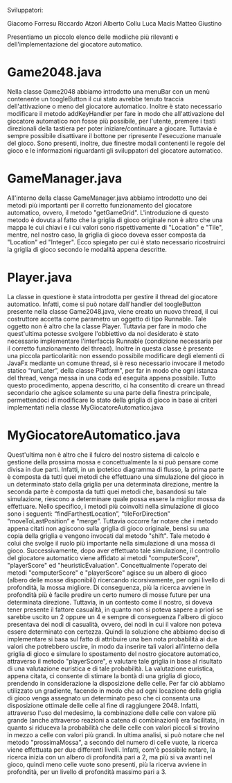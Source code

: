 Sviluppatori:

Giacomo Forresu
Riccardo Atzori
Alberto Collu
Luca Macis
Matteo Giustino

Presentiamo un piccolo elenco delle modiiche più rilevanti e dell'implementazione del giocatore automatico.

Game2048.java
====================
Nella classe Game2048 abbiamo introdotto una menuBar con un menù contenente un toogleButton il cui stato avrebbe tenuto traccia dell'attivazione o meno del giocatore automatico. Inoltre è stato necessario modificare il metodo addKeyHandler per fare in modo che all'attivazione del giocatore automatico non fosse più possibile, per l'utente, premere i tasti direzionali della tastiera per poter iniziare/continuare a giocare. Tuttavia è sempre possibile disattivare il bottone per ripresente l'esecuzione manuale del gioco.
Sono presenti, inoltre, due finestre modali contenenti le regole del gioco e le informazioni riguardanti gli sviluppatori del giocatore automatico.

GameManager.java
====================
All'interno della classe GameManager.java abbiamo introdotto uno dei metodi più importanti per il corretto funzionamento del giocatore automatico, ovvero, il metodo "getGameGrid". L'introduzione di questo metodo è dovuta al fatto che la griglia di gioco originale non è altro che una mappa le cui chiavi e i cui valori sono rispettivamente di "Location" e "Tile", mentre, nel nostro caso, la griglia di gioco doveva esser composta da "Location" ed "Integer". Ecco spiegato per cui è stato necessario ricostruirci la griglia di gioco secondo le modalità appena descritte. 


Player.java
====================
La classe in questione è stata introdotta per gestire il thread del giocatore automatico. Infatti, come si può notare dall'handler del toogleButton presente nella classe Game2048.java, viene creato un nuovo thread, il cui costruttore accetta come parametro un oggetto di tipo Runnable. Tale oggetto non è altro che la classe Player. Tuttavia per fare in modo che quest'ultima potesse svolgere l'obbiettivo da noi desiderato è stato necessario implementare l'interfaccia Runnable (condizione necessaria per il corretto funzionamento del thread). Inoltre in questa classe è presente una piccola particolarità: non essendo possibile modificare degli elementi di JavaFx mediante un comune thread, si è reso necessario invocare il metodo statico “runLater”, della classe Platform”, per far in modo che ogni istanza del thread, venga messa in una coda ed eseguita appena possibile. 
Tutto questo procedimento, appena descritto, ci ha consentito di creare un thread secondario che agisce solamente su una parte della finestra principale, permettendoci di modificare lo stato della griglia di gioco in base ai criteri implementati nella classe MyGiocatoreAutomatico.java


MyGiocatoreAutomatico.java
====================
Quest'ultima non è altro che il fulcro del nostro sistema di calcolo e gestione della prossima mossa e concettualmente la si può pensare come divisa in due parti. Infatti, in un ipotetico diagramma di flusso, la prima parte è composta da tutti quei metodi che effettuano una simulazione del gioco in un determinato stato della griglia per una determinata direzione, mentre la seconda parte è composta da tutti quei metodi che, basandosi su tale simulazione, riescono a determinare quale possa essere la miglior mossa da effettuare. Nello specifico, i metodi più coinvolti nella simulazione di gioco sono i seguenti: “findFarthestLocation”, “tileForDirection” “moveToLastPosition” e “merge”. Tuttavia occorre far notare che i metodo appena citati non agiscono sulla griglia di gioco originale, bensì su una copia della griglia e vengono invocati dal metodo "shift". Tale metodo è colui che svolge il ruolo più importante nella simulazione di una mossa di gioco.
Successivamente, dopo aver effettuato tale simulazione, il controllo del giocatore automatico viene affidato ai metodi "computerScore", "playerScore" ed "heuristicEvaluation". Concettualmente l'operato dei metodi "computerScore" e "playerScore" agisce su un albero di gioco (albero delle mosse disponibili) ricercando ricorsivamente, per ogni livello di profondità, la mossa migliore. Di conseguenza, più la ricerca avviene in profondità più è facile predire un certo numero di mosse future per una determinata direzione. Tuttavia, in un contesto come il nostro, si doveva tener presente il fattore casualità, in quanto non si poteva sapere a priori se sarebbe uscito un 2 oppure un 4 e sempre di conseguenza l'albero di gioco presentava dei nodi di casualità, ovvero, dei nodi in cui il valore non poteva essere determinato con certezza. Quindi la soluzione che abbiamo deciso di implementare si basa sul fatto di attribuire una ben nota probabilità ai due valori che potrebbero uscire, in modo da inserire tali valori all'interno della griglia di gioco e simulare lo spostamento del nostro giocatore automatico, attraverso il metodo "playerScore", e valutare tale griglia in base al risultato di una valutazione euristica e di tale probabilità.
La valutazione euristica, appena citata, ci consente di stimare la bontà di una griglia di gioco, prendendo in considerazione la disposizione delle celle. Per far ciò abbiamo utilizzato un gradiente, facendo in modo che ad ogni locazione della griglia di gioco venga assegnato un determinato peso che ci consenta una disposizione ottimale delle celle al fine di raggiungere 2048. Infatti, attraverso l'uso del medesimo, la combinazione delle celle con valore più grande (anche attraverso reazioni a catena di combinazioni) era facilitata, in quanto si riduceva la probabilità che delle celle con valori piccoli si trovino in mezzo a celle con valori più grandi.
In ultima analisi, si può notare che nel metodo "prossimaMossa", a secondo del numero di celle vuote, la ricerca viene effettuata per due differenti livelli. Infatti, com'è possibile notare, la ricerca inizia con un albero di profondità pari a 2, ma più si va avanti nel gioco, quindi meno celle vuote sono presenti, più la ricerva avviene in profondità, per un livello di profondità massimo pari a 3.



